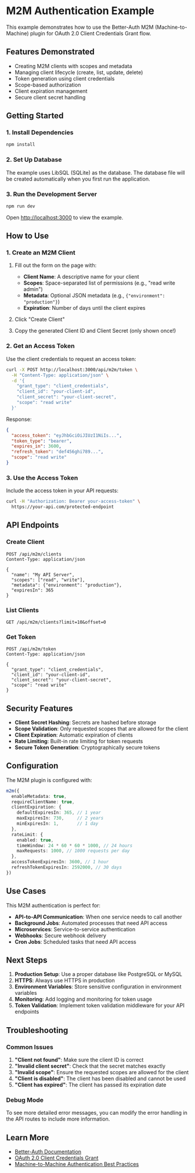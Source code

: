 # M2M Authentication Example

This example demonstrates how to use the Better-Auth M2M (Machine-to-Machine) plugin for OAuth 2.0 Client Credentials Grant flow.

## Features Demonstrated

- Creating M2M clients with scopes and metadata
- Managing client lifecycle (create, list, update, delete)
- Token generation using client credentials
- Scope-based authorization
- Client expiration management
- Secure client secret handling

## Getting Started

### 1. Install Dependencies

```bash
npm install
```

### 2. Set Up Database

The example uses LibSQL (SQLite) as the database. The database file will be created automatically when you first run the application.

### 3. Run the Development Server

```bash
npm run dev
```

Open [http://localhost:3000](http://localhost:3000) to view the example.

## How to Use

### 1. Create an M2M Client

1. Fill out the form on the page with:
   - **Client Name**: A descriptive name for your client
   - **Scopes**: Space-separated list of permissions (e.g., "read write admin")
   - **Metadata**: Optional JSON metadata (e.g., `{"environment": "production"}`)
   - **Expiration**: Number of days until the client expires

2. Click "Create Client"
3. Copy the generated Client ID and Client Secret (only shown once!)

### 2. Get an Access Token

Use the client credentials to request an access token:

```bash
curl -X POST http://localhost:3000/api/m2m/token \
  -H "Content-Type: application/json" \
  -d '{
    "grant_type": "client_credentials",
    "client_id": "your-client-id",
    "client_secret": "your-client-secret",
    "scope": "read write"
  }'
```

Response:
```json
{
  "access_token": "eyJhbGciOiJIUzI1NiIs...",
  "token_type": "bearer",
  "expires_in": 3600,
  "refresh_token": "def456ghi789...",
  "scope": "read write"
}
```

### 3. Use the Access Token

Include the access token in your API requests:

```bash
curl -H "Authorization: Bearer your-access-token" \
  https://your-api.com/protected-endpoint
```

## API Endpoints

### Create Client
```http
POST /api/m2m/clients
Content-Type: application/json

{
  "name": "My API Server",
  "scopes": ["read", "write"],
  "metadata": {"environment": "production"},
  "expiresIn": 365
}
```

### List Clients
```http
GET /api/m2m/clients?limit=10&offset=0
```

### Get Token
```http
POST /api/m2m/token
Content-Type: application/json

{
  "grant_type": "client_credentials",
  "client_id": "your-client-id",
  "client_secret": "your-client-secret",
  "scope": "read write"
}
```

## Security Features

- **Client Secret Hashing**: Secrets are hashed before storage
- **Scope Validation**: Only requested scopes that are allowed for the client
- **Client Expiration**: Automatic expiration of clients
- **Rate Limiting**: Built-in rate limiting for token requests
- **Secure Token Generation**: Cryptographically secure tokens

## Configuration

The M2M plugin is configured with:

```typescript
m2m({
  enableMetadata: true,
  requireClientName: true,
  clientExpiration: {
    defaultExpiresIn: 365, // 1 year
    maxExpiresIn: 730,     // 2 years
    minExpiresIn: 1,       // 1 day
  },
  rateLimit: {
    enabled: true,
    timeWindow: 24 * 60 * 60 * 1000, // 24 hours
    maxRequests: 1000, // 1000 requests per day
  },
  accessTokenExpiresIn: 3600, // 1 hour
  refreshTokenExpiresIn: 2592000, // 30 days
})
```

## Use Cases

This M2M authentication is perfect for:

- **API-to-API Communication**: When one service needs to call another
- **Background Jobs**: Automated processes that need API access
- **Microservices**: Service-to-service authentication
- **Webhooks**: Secure webhook delivery
- **Cron Jobs**: Scheduled tasks that need API access

## Next Steps

1. **Production Setup**: Use a proper database like PostgreSQL or MySQL
2. **HTTPS**: Always use HTTPS in production
3. **Environment Variables**: Store sensitive configuration in environment variables
4. **Monitoring**: Add logging and monitoring for token usage
5. **Token Validation**: Implement token validation middleware for your API endpoints

## Troubleshooting

### Common Issues

1. **"Client not found"**: Make sure the client ID is correct
2. **"Invalid client secret"**: Check that the secret matches exactly
3. **"Invalid scope"**: Ensure the requested scopes are allowed for the client
4. **"Client is disabled"**: The client has been disabled and cannot be used
5. **"Client has expired"**: The client has passed its expiration date

### Debug Mode

To see more detailed error messages, you can modify the error handling in the API routes to include more information.

## Learn More

- [Better-Auth Documentation](https://better-auth.com)
- [OAuth 2.0 Client Credentials Grant](https://tools.ietf.org/html/rfc6749#section-4.4)
- [Machine-to-Machine Authentication Best Practices](https://auth0.com/blog/machine-to-machine-oauth/) 